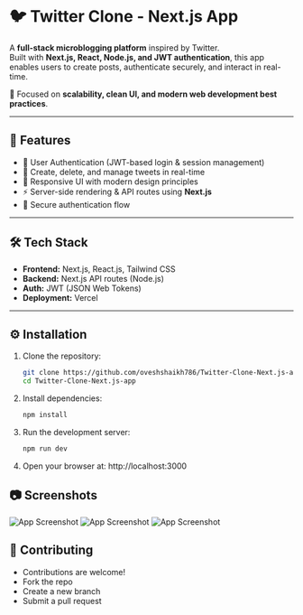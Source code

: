 # 🐦 Twitter Clone - Next.js App

A **full-stack microblogging platform** inspired by Twitter.  
Built with **Next.js, React, Node.js, and JWT authentication**, this app enables users to create posts, authenticate securely, and interact in real-time.  

🚀 Focused on **scalability, clean UI, and modern web development best practices**.

---

## 📌 Features
- 🔑 User Authentication (JWT-based login & session management)  
- 📝 Create, delete, and manage tweets in real-time  
- 🎨 Responsive UI with modern design principles  
- ⚡ Server-side rendering & API routes using **Next.js**  
- 🔐 Secure authentication flow  

---

## 🛠 Tech Stack
- **Frontend:** Next.js, React.js, Tailwind CSS  
- **Backend:** Next.js API routes (Node.js)  
- **Auth:** JWT (JSON Web Tokens)  
- **Deployment:** Vercel  

---

## ⚙️ Installation

1. Clone the repository:
   ```bash
   git clone https://github.com/oveshshaikh786/Twitter-Clone-Next.js-app.git
   cd Twitter-Clone-Next.js-app
   
2. Install dependencies:
   ```bash
   npm install

3. Run the development server:
   ```bash
   npm run dev

4. Open your browser at:
   http://localhost:3000

## 📷 Screenshots
![App Screenshot](public/Login_Page.png)
![App Screenshot](public/Home_Page.png)
![App Screenshot](public/User_Page.png)

## 🤝 Contributing

- Contributions are welcome!
- Fork the repo
- Create a new branch
- Submit a pull request


